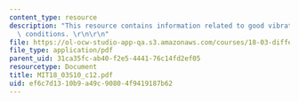 ```yaml
---
content_type: resource
description: "This resource contains information related to good vibrations and damping\
  \ conditions. \r\n\r\n"
file: https://ol-ocw-studio-app-qa.s3.amazonaws.com/courses/18-03-differential-equations-spring-2010/ef6c7d1310b9a49c90804f9419187b62_MIT18_03S10_c12.pdf
file_type: application/pdf
parent_uid: 31ca35fc-ab40-f2e5-4441-76c14fd2ef05
resourcetype: Document
title: MIT18_03S10_c12.pdf
uid: ef6c7d13-10b9-a49c-9080-4f9419187b62
---
```


